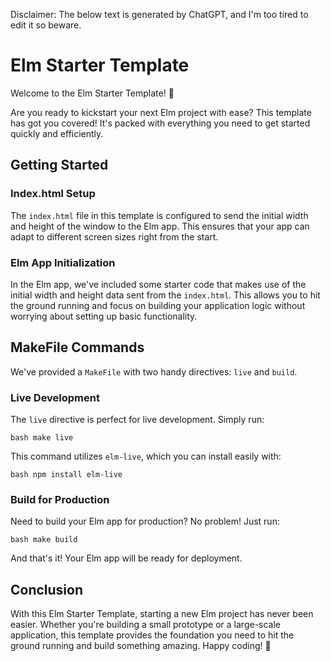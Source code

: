 Disclaimer: The below text is generated by ChatGPT, and I'm too tired to edit
it so beware.

# Elm Starter Template

Welcome to the Elm Starter Template! 🌟

Are you ready to kickstart your next Elm project with ease? This template has
got you covered! It's packed with everything you need to get started quickly
and efficiently.

## Getting Started

### Index.html Setup

The `index.html` file in this template is configured to send the initial width
and height of the window to the Elm app. This ensures that your app can adapt
to different screen sizes right from the start.

### Elm App Initialization

In the Elm app, we've included some starter code that makes use of the initial
width and height data sent from the `index.html`. This allows you to hit the
ground running and focus on building your application logic without worrying
about setting up basic functionality.

## MakeFile Commands

We've provided a `MakeFile` with two handy directives: `live` and `build`.

### Live Development

The `live` directive is perfect for live development. Simply run:

```bash make live ```

This command utilizes `elm-live`, which you can install easily with:

```bash npm install elm-live ```

### Build for Production

Need to build your Elm app for production? No problem! Just run:

```bash make build ```

And that's it! Your Elm app will be ready for deployment.

## Conclusion

With this Elm Starter Template, starting a new Elm project has never been
easier. Whether you're building a small prototype or a large-scale application,
this template provides the foundation you need to hit the ground running and
build something amazing. Happy coding! 🚀
